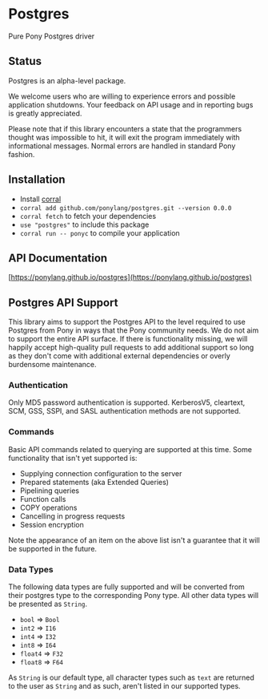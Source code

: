 # Postgres

Pure Pony Postgres driver

## Status

Postgres is an alpha-level package.

We welcome users who are willing to experience errors and possible application shutdowns. Your feedback on API usage and in reporting bugs is greatly appreciated.

Please note that if this library encounters a state that the programmers thought was impossible to hit, it will exit the program immediately with informational messages. Normal errors are handled in standard Pony fashion.

## Installation

* Install [corral](https://github.com/ponylang/corral)
* `corral add github.com/ponylang/postgres.git --version 0.0.0`
* `corral fetch` to fetch your dependencies
* `use "postgres"` to include this package
* `corral run -- ponyc` to compile your application

## API Documentation

[https://ponylang.github.io/postgres](https://ponylang.github.io/postgres)

## Postgres API Support

This library aims to support the Postgres API to the level required to use Postgres from Pony in ways that the Pony community needs. We do not aim to support the entire API surface. If there is functionality missing, we will happily accept high-quality pull requests to add additional support so long as  they don't come with additional external dependencies or overly burdensome maintenance.

### Authentication

Only MD5 password authentication is supported. KerberosV5, cleartext, SCM, GSS, SSPI, and SASL authentication methods are not supported.

### Commands

Basic API commands related to querying are supported at this time. Some functionality that isn't yet supported is:

* Supplying connection configuration to the server
* Prepared statements (aka Extended Queries)
* Pipelining queries
* Function calls
* COPY operations
* Cancelling in progress requests
* Session encryption

Note the appearance of an item on the above list isn't a guarantee that it will be supported in the future.

### Data Types

The following data types are fully supported and will be converted from their postgres type to the corresponding Pony type. All other data types will be presented as `String`.

* `bool` => `Bool`
* `int2` => `I16`
* `int4` => `I32`
* `int8` => `I64`
* `float4` => `F32`
* `float8` => `F64`

As `String` is our default type, all character types such as `text` are returned to the user as `String` and as such, aren't listed in our supported types.
